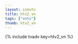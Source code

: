 ```yaml
--- 
layout: sieutv
title: htv2_vn
tags: ["vntv"]
thumb: htv2_vn
---
```

{% include tvadv key=htv2_vn %}
